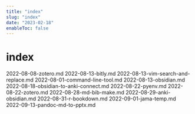 ```yaml
---
title: "index"
slug: "index"
date: "2023-02-18"
enableToc: false
---
```


# index

2022-08-08-zotero.md
2022-08-13-bitly.md
2022-08-13-vim-search-and-replace.md
2022-08-01-command-line-tool.md
2022-08-13-obsidian.md
2022-08-18-obsidian-to-anki-connect.md
2022-08-22-pyenv.md
2022-08-22-zotero.md
2022-08-28-md-bib-make.md
2022-08-29-anki-obsidian.md
2022-08-31-r-bookdown.md
2022-09-01-jama-temp.md
2022-09-13-pandoc-md-to-pptx.md
